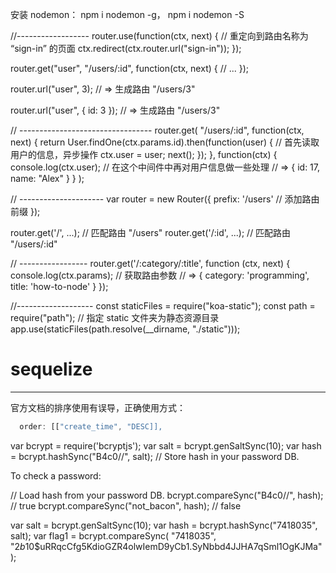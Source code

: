 安装 nodemon： npm i nodemon -g， npm i nodemon -S

//------------------
router.use(function(ctx, next) {
// 重定向到路由名称为 “sign-in” 的页面
ctx.redirect(ctx.router.url("sign-in"));
});

router.get("user", "/users/:id", function(ctx, next) {
// ...
});

router.url("user", 3);
// => 生成路由 "/users/3"

router.url("user", { id: 3 });
// => 生成路由 "/users/3"

// ---------------------------------
router.get(
"/users/:id",
function(ctx, next) {
return User.findOne(ctx.params.id).then(function(user) {
// 首先读取用户的信息，异步操作
ctx.user = user;
next();
});
},
function(ctx) {
console.log(ctx.user);
// 在这个中间件中再对用户信息做一些处理
// => { id: 17, name: "Alex" }
}
);

// ---------------------
var router = new Router({
prefix: '/users' // 添加路由前缀
});

router.get('/', ...); // 匹配路由 "/users"
router.get('/:id', ...); // 匹配路由 "/users/:id"

// -----------------
router.get('/:category/:title', function (ctx, next) {
console.log(ctx.params); // 获取路由参数
// => { category: 'programming', title: 'how-to-node' }
});

//-------------------
const staticFiles = require("koa-static");
const path = require("path");
// 指定 static 文件夹为静态资源目录
app.use(staticFiles(path.resolve(\_\_dirname, "./static")));

# sequelize

---

官方文档的排序使用有误导，正确使用方式：

```js
  order: [["create_time", "DESC]],
```

var bcrypt = require('bcryptjs');
var salt = bcrypt.genSaltSync(10);
var hash = bcrypt.hashSync("B4c0/\/", salt);
// Store hash in your password DB.

To check a password:

// Load hash from your password DB.
bcrypt.compareSync("B4c0/\/", hash); // true
bcrypt.compareSync("not_bacon", hash); // false

var salt = bcrypt.genSaltSync(10);
var hash = bcrypt.hashSync("7418035", salt);
var flag1 = bcrypt.compareSync(
"7418035",
"$2b$10\$uRRqcCfg5KdioGZR4olwIemD9yCb1.SyNbbd4JJHA7qSml1OgKJMa"
);
